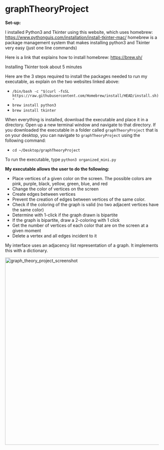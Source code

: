 # graphTheoryProject
**Set-up:**

I installed Python3 and Tkinter using this website, which uses homebrew: https://www.pythonguis.com/installation/install-tkinter-mac/ 
homebrew is a package management system that makes installing python3 and Tkinter very easy (just one line commands)

Here is a link that explains how to install homebrew: https://brew.sh/ 

Installing Tkinter took about 5 minutes

Here are the 3 steps required to install the packages needed to run my executable, as explain on the two websites linked above: 

* `/bin/bash -c "$(curl -fsSL https://raw.githubusercontent.com/Homebrew/install/HEAD/install.sh)"`
* `brew install python3`
* `brew install tkinter`

When everything is installed, download the executable and place it in a directory. 
Open up a new terminal window and navigate to that directory. If you downloaded the executable in a folder called `graphTheoryProject` that is on your desktop, you can navigate to `graphTheoryProject` using the following command: 

* `cd ~/Desktop/graphTheoryProject`

To run the executable, type `python3 organized_mini.py`


**My executable allows the user to do the following:**

* Place vertices of a given color on the screen. The possible colors are pink, purple, black, yellow, green, blue, and red
* Change the color of vertices on the screen
* Create edges between vertices 
* Prevent the creation of edges between vertices of the same color. 
* Check if the coloring of the graph is valid (no two adjacent vertices have the same color)
* Determine with 1-click if the graph drawn is bipartite 
* If the graph is bipartite, draw a 2-coloring with 1 click
* Get the number of vertices of each color that are on the screen at a given moment
* Delete a vertex and all edges incident to it

My interface uses an adjacency list representation of a graph. It implements this with a dictionary. 

<img width="611" alt="graph_theory_project_screenshot" src="https://github.com/cb123450/graphTheoryProject/assets/91232059/783f75ba-15dc-4deb-930c-ddb781e6bd14">

